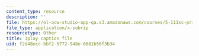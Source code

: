 ```yaml
---
content_type: resource
description: ''
file: https://ol-ocw-studio-app-qa.s3.amazonaws.com/courses/5-111sc-principles-of-chemical-science-fall-2014/f2d48eccbbf25772948e6681b50f3b34_AVL5AwJrrEU.vtt
file_type: application/x-subrip
resourcetype: Other
title: 3play caption file
uid: f2d48ecc-bbf2-5772-948e-6681b50f3b34
---
```

